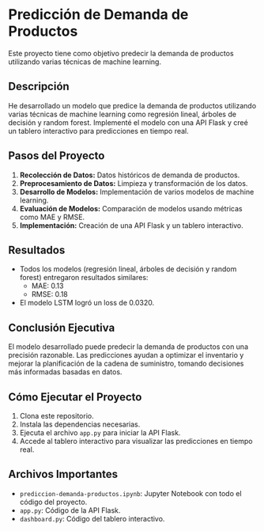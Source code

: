 # Predicción de Demanda de Productos

Este proyecto tiene como objetivo predecir la demanda de productos utilizando varias técnicas de machine learning.

## Descripción

He desarrollado un modelo que predice la demanda de productos utilizando varias técnicas de machine learning como regresión lineal, árboles de decisión y random forest. Implementé el modelo con una API Flask y creé un tablero interactivo para predicciones en tiempo real.

## Pasos del Proyecto

1. **Recolección de Datos:** Datos históricos de demanda de productos.
2. **Preprocesamiento de Datos:** Limpieza y transformación de los datos.
3. **Desarrollo de Modelos:** Implementación de varios modelos de machine learning.
4. **Evaluación de Modelos:** Comparación de modelos usando métricas como MAE y RMSE.
5. **Implementación:** Creación de una API Flask y un tablero interactivo.

## Resultados

- Todos los modelos (regresión lineal, árboles de decisión y random forest) entregaron resultados similares:
  - MAE: 0.13
  - RMSE: 0.18
- El modelo LSTM logró un loss de 0.0320.

## Conclusión Ejecutiva

El modelo desarrollado puede predecir la demanda de productos con una precisión razonable. Las predicciones ayudan a optimizar el inventario y mejorar la planificación de la cadena de suministro, tomando decisiones más informadas basadas en datos.

## Cómo Ejecutar el Proyecto

1. Clona este repositorio.
2. Instala las dependencias necesarias.
3. Ejecuta el archivo `app.py` para iniciar la API Flask.
4. Accede al tablero interactivo para visualizar las predicciones en tiempo real.

## Archivos Importantes

- `prediccion-demanda-productos.ipynb`: Jupyter Notebook con todo el código del proyecto.
- `app.py`: Código de la API Flask.
- `dashboard.py`: Código del tablero interactivo.

